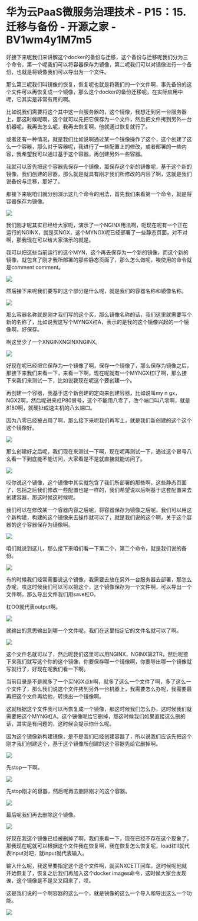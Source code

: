 # 华为云PaaS微服务治理技术 - P15：15.迁移与备份 - 开源之家 - BV1wm4y1M7m5

好接下来呢我们来讲解这个docker的备份与迁移，这个备份与迁移呢我们分为三个命令，第一个呢我们可以将容器保存为镜像，第二呢我们可以对镜像进行一个备份，也就是将镜像我们可以导出为一个文件。

那么第三呢我们叫镜像的恢复，恢复呢也就是将我们的一个文件啊，事先备份的这个文件可以再恢复成一个镜像，那么这个docker的备份迁移呢，在实际应用中呢，它其实是非常有用的啊。

比如说我们需要将这个其中这一台服务器的，这个镜像，我想迁到另一台服务器上，那这时候呢啊，这个就可以先把它保存为一个文件，然后把文件拷到另外一台机器呢，我再去怎么呢，我再去恢复啊，他就通过恢复就行了。

或者还有一种情况，就是我们比如说啊通过某一个镜像操作了这个，这个创建了这么一个容器，那么对于容器呢，我进行了一些配置上的修改，或者部署的一些内容，我希望我可以通过基于这个容器，再创建另外一些容器。

我就可以首先把这个容器先保存一个镜像，那保存这个新的镜像呢，基于这个新的镜像，我们创建的容器，那么就是就具有刚才我们所修改的内容了啊，这就是我们说备份与迁移，那好了。

那接下来呢咱们就分别演示这几个命令的用法，首先我们来看第一个命令，就是将容器保存为镜像。

![](img/934facb0febd4f58d4268fd05c5aeb7c_1.png)

我们刚才呢其实已经给大家呃，演示了一个NGINX用法啊，呃现在呢有一个正在运行的NGINX，就是买NGX，这个MYNGX呢已经部署了一些静态页面，对不对啊，那我现在可以给大家演示的就是。

我可以把这些当前运行的这个MYN，这个再去保存为一个新的镜像，而这个新的镜像，就包含了刚才我所部署的那些静态页面了，那么怎么做呢，唉使用的命令就是comment comment。



![](img/934facb0febd4f58d4268fd05c5aeb7c_3.png)

然后接下来呢我们要写的这个部分是什么呢，就是我们的容器名称和镜像名称。

![](img/934facb0febd4f58d4268fd05c5aeb7c_5.png)

那么容器名称就是刚才我们写的这个买，那么镜像名称的话，我们这里就需要写个新的名称了，比如说我这写个MYNGX杠A，表示的是我的这个镜像兴起的一个镜像啊，好保存。

啊这里少了一个XNGINXNGINXNGINX。

![](img/934facb0febd4f58d4268fd05c5aeb7c_7.png)

好现在呢已经把它保存为一个镜像了啊，保存一个镜像了，那么保存为镜像之后，那接下来我们来看一下，来看一下啊，现在呢就有一个MYNGX杠I了啊，那么接下来我们来测试一下，比如说我现在呢这个要创建一个。

再创建一个容器，我基于这个新创建的定向来创建容器，比如说叫my n gx，NGX2啊，然后呢进来杠P80冒号，这个不能用八零了，改个端口叫八零啊，就是8180啊，就硬扯成速主机的八幺端口。

因为八零已经被占用了啊，那么接下来呢我们再写上，就是我们新创建的这个这个这个镜像好。

![](img/934facb0febd4f58d4268fd05c5aeb7c_9.png)

那么创建好之后呢，我们现在来测试一下啊，现在呢再测试一下，通过这个冒号八幺看一下到底能不能访问，大家看是不是就直接就能访问了。



![](img/934facb0febd4f58d4268fd05c5aeb7c_11.png)

哎你说这个镜像，这个镜像中其实就包含了我们所部署的那些啊，这些静态页面了，包括之后我们修改一些配置也是一样的，我们希望说以后啊基于这套配置来去创建容器，那这时候这时候呢。

我们可以在修改某一个容器内容之后呢，将容器保存为镜像之后呢，我们可以用这个新构建，构建的这个镜像来去操作就可以了，就是我们说的这个啊，关于这个容器的这个容器保存为镜像啊。



![](img/934facb0febd4f58d4268fd05c5aeb7c_13.png)

咱们就说到这儿，那么接下来咱们看一下第二个，第二个命令，就是我们说的备份。

![](img/934facb0febd4f58d4268fd05c5aeb7c_15.png)

有的时候我们经常需要说这个镜像，我需要去放在另外一台服务器去部署，那怎么办呢，哎这时候我们可以可以把这个，这个镜像保存为一个文件啊，可以导出一个文件啊，那么导出文件我们用save杠O。

杠OO就代表output啊。

![](img/934facb0febd4f58d4268fd05c5aeb7c_17.png)

就输出的意思输出到哪一个文件呢，我们在这里指定它的文件名就可以了啊。

![](img/934facb0febd4f58d4268fd05c5aeb7c_19.png)

这个文件名就可以了，然后呢我们这里可以用NGINX，NGINX第2TR，然后呢接下来我们就写这个你的这个镜像，你要保存哪一个镜像啊，你要导出哪一个镜像就写就行了，好现在呢我们看一下啊。

当前目录是不是就多了一个买NGX点tr啊，就多了这么一个文件了啊，多了这么一个文件了，那么我们说这个文件拷到另外一台机器上，我需要怎么办呢，我需要最再把这个文件再给他，转换出一个镜像啊。

这就根据这个文件我可以再恢复成一个镜像，那这时候我们怎么办，这时候我们就需要把这个MYNG杠A，这个镜像呢给它删掉，那这时候我们如果直接这么删的话，其实是有问题的，这时候会提示你什么呢。

因为这个镜像新构建镜像，是不是我们已经创建容器了，所以说我们应该先把这个刚才我们创建这个，基于这个镜像所创建的这个容器先给它删掉啊。



![](img/934facb0febd4f58d4268fd05c5aeb7c_21.png)

先stop一下啊。

![](img/934facb0febd4f58d4268fd05c5aeb7c_23.png)

先stop刚才的容器，然后呢再去删除刚才的这个容器。

![](img/934facb0febd4f58d4268fd05c5aeb7c_25.png)

最后呢我们再去删除这个镜像。

![](img/934facb0febd4f58d4268fd05c5aeb7c_27.png)

好现在我这个镜像已经被删掉了啊，我们来看一下，现在已经不存在这个现象了，那我现在呢就可以根据这个文件我在恢复啊，我在恢复怎么恢复呢，load杠II就代表input对吧，就input就代表输入。

输入什么呢，我这里要指定这个这个文件啊，就买NXCETT回车，这时候呢他就开始恢复了，恢复之后我们再加入这个docker images命令，这时候大家会发现诶，这个镜像是不是又又回来了，哎。

这是我们说的一个啊容器的这么一个，就是镜像的这么一个导入和导出这么一个功能。

![](img/934facb0febd4f58d4268fd05c5aeb7c_29.png)